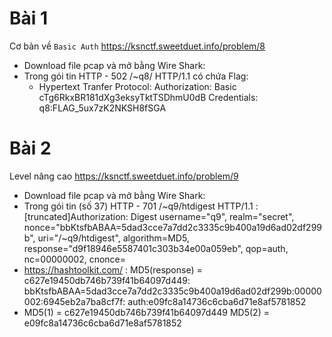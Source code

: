 # Bài 1
Cơ bản về `Basic Auth`
https://ksnctf.sweetduet.info/problem/8

- Download file pcap và mở bằng Wire Shark:
- Trong gói tin HTTP - 502 /~q8/ HTTP/1.1 có chứa Flag:
    + Hypertext Tranfer Protocol:
    Authorization: Basic cTg6RkxBR181dXg3eksyTktTSDhmU0dB
    Credentials:  q8:FLAG_5ux7zK2NKSH8fSGA



# Bài 2
Level nâng cao
https://ksnctf.sweetduet.info/problem/9

- Download file pcap và mở bằng Wire Shark:
- Trong gói tin (số 37) HTTP - 701 /~q9/htdigest HTTP/1.1 :
     [truncated]Authorization: Digest username="q9", realm="secret", 
     nonce="bbKtsfbABAA=5dad3cce7a7dd2c3335c9b400a19d6ad02df299b", uri="/~q9/htdigest", 
     algorithm=MD5, response="d9f18946e5587401c303b34e00a059eb", qop=auth, nc=00000002, cnonce=
-  https://hashtoolkit.com/ : 
        MD5(response) = c627e19450db746b739f41b64097d449:
        bbKtsfbABAA=5dad3cce7a7dd2c3335c9b400a19d6ad02df299b:00000002:6945eb2a7ba8cf7f:
        auth:e09fc8a14736c6cba6d71e8af5781852
- MD5(1) = c627e19450db746b739f41b64097d449
  MD5(2) = e09fc8a14736c6cba6d71e8af5781852
